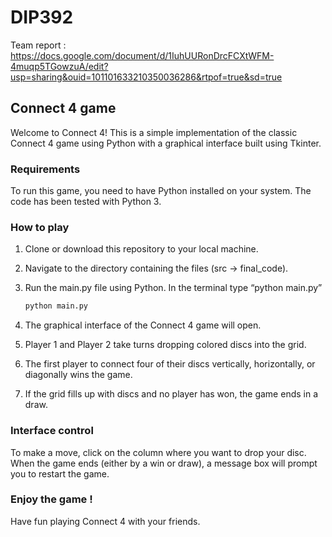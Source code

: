 # DIP392

Team report : https://docs.google.com/document/d/1IuhUURonDrcFCXtWFM-4muqp5TGowzuA/edit?usp=sharing&ouid=101101633210350036286&rtpof=true&sd=true

## Connect 4 game

Welcome to Connect 4! This is a simple implementation of the classic Connect 4 game using Python with a graphical interface built using Tkinter.

### Requirements

To run this game, you need to have Python installed on your system. The code has been tested with Python 3.

### How to play

1. Clone or download this repository to your local machine.  
2. Navigate to the directory containing the files (src -> final_code).  
3. Run the main.py file using Python. In the terminal type “python main.py”
  
   ```bash  
   python main.py  
    ``` 
5. The graphical interface of the Connect 4 game will open.  
6. Player 1 and Player 2 take turns dropping colored discs into the grid.  
7. The first player to connect four of their discs vertically, horizontally, or diagonally wins the game.  
8. If the grid fills up with discs and no player has won, the game ends in a draw.

### Interface control

To make a move, click on the column where you want to drop your disc.  
When the game ends (either by a win or draw), a message box will prompt you to restart the game.

### Enjoy the game ! 

Have fun playing Connect 4 with your friends.  

